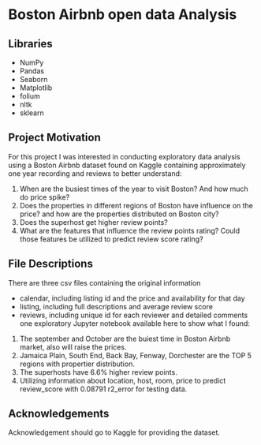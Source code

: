 # Boston Airbnb open data Analysis
## Libraries
+ NumPy
+ Pandas
+ Seaborn
+ Matplotlib
+ folium
+ nltk
+ sklearn

## Project Motivation
For this project I was interested in conducting exploratory data analysis using a Boston Airbnb dataset found on Kaggle containing approximately one year recording and reviews to better understand:

1. When are the busiest times of the year to visit Boston? And how much do price spike?
2. Does the properties in different regions of Boston have influence on the price? and how are the properties distributed on Boston city?
3. Does the superhost get higher review points?
4. What are the features that influence the review points rating? Could those features be utilized to predict review score rating?

## File Descriptions
There are three csv files containing the original information
+ calendar, including listing id and the price and availability for that day
+ listing, including full descriptions and average review score
+ reviews, including unique id for each reviewer and detailed comments
one exploratory Jupyter notebook available here to show what I found: 
1. The september and October are the buiest time in Boston Airbnb market, also will raise the prices.
2. Jamaica Plain, South End, Back Bay, Fenway, Dorchester are the TOP 5 regions with propertier distribution.
3. The superhosts have 6.6% higher review points.
4. Utilizing information about location, host, room, price to predict review_score with 0.08791 r2_error for testing data.
 
## Acknowledgements
Acknowledgement should go to Kaggle for providing the dataset. 
